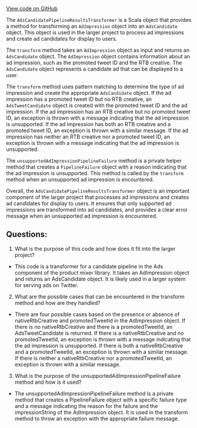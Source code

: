 [View code on GitHub](https://github.com/misbahsy/the-algorithm/product-mixer/component-library/src/main/scala/com/twitter/product_mixer/component_library/pipeline/candidate/ads/AdsCandidatePipelineResultsTransformer.scala)

The `AdsCandidatePipelineResultsTransformer` is a Scala object that provides a method for transforming an `AdImpression` object into an `AdsCandidate` object. This object is used in the larger project to process ad impressions and create ad candidates for display to users.

The `transform` method takes an `AdImpression` object as input and returns an `AdsCandidate` object. The `AdImpression` object contains information about an ad impression, such as the promoted tweet ID and the RTB creative. The `AdsCandidate` object represents a candidate ad that can be displayed to a user.

The `transform` method uses pattern matching to determine the type of ad impression and create the appropriate `AdsCandidate` object. If the ad impression has a promoted tweet ID but no RTB creative, an `AdsTweetCandidate` object is created with the promoted tweet ID and the ad impression. If the ad impression has an RTB creative but no promoted tweet ID, an exception is thrown with a message indicating that the ad impression is unsupported. If the ad impression has both an RTB creative and a promoted tweet ID, an exception is thrown with a similar message. If the ad impression has neither an RTB creative nor a promoted tweet ID, an exception is thrown with a message indicating that the ad impression is unsupported.

The `unsupportedAdImpressionPipelineFailure` method is a private helper method that creates a `PipelineFailure` object with a reason indicating that the ad impression is unsupported. This method is called by the `transform` method when an unsupported ad impression is encountered.

Overall, the `AdsCandidatePipelineResultsTransformer` object is an important component of the larger project that processes ad impressions and creates ad candidates for display to users. It ensures that only supported ad impressions are transformed into ad candidates, and provides a clear error message when an unsupported ad impression is encountered.
## Questions: 
 1. What is the purpose of this code and how does it fit into the larger project?
- This code is a transformer for a candidate pipeline in the Ads component of the product mixer library. It takes an AdImpression object and returns an AdsCandidate object. It is likely used in a larger system for serving ads on Twitter.
2. What are the possible cases that can be encountered in the transform method and how are they handled?
- There are four possible cases based on the presence or absence of nativeRtbCreative and promotedTweetId in the AdImpression object. If there is no nativeRtbCreative and there is a promotedTweetId, an AdsTweetCandidate is returned. If there is a nativeRtbCreative and no promotedTweetId, an exception is thrown with a message indicating that the ad impression is unsupported. If there is both a nativeRtbCreative and a promotedTweetId, an exception is thrown with a similar message. If there is neither a nativeRtbCreative nor a promotedTweetId, an exception is thrown with a similar message.
3. What is the purpose of the unsupportedAdImpressionPipelineFailure method and how is it used?
- The unsupportedAdImpressionPipelineFailure method is a private method that creates a PipelineFailure object with a specific failure type and a message indicating the reason for the failure and the impressionString of the AdImpression object. It is used in the transform method to throw an exception with the appropriate failure message.
